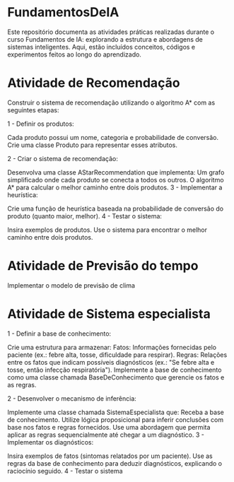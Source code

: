 # FundamentosDeIA

Este repositório documenta as atividades práticas realizadas durante o curso Fundamentos de IA: explorando a estrutura e abordagens de sistemas inteligentes. Aqui, estão incluídos conceitos, códigos e experimentos feitos ao longo do aprendizado.

# Atividade de Recomendação

Construir o sistema de recomendação utilizando o algoritmo A\* com as seguintes etapas:

1 - Definir os produtos:

Cada produto possui um nome, categoria e probabilidade de conversão.
Crie uma classe Produto para representar esses atributos.

2 - Criar o sistema de recomendação:

Desenvolva uma classe AStarRecommendation que implementa:
Um grafo simplificado onde cada produto se conecta a todos os outros.
O algoritmo A\* para calcular o melhor caminho entre dois produtos.
3 - Implementar a heurística:

Crie uma função de heurística baseada na probabilidade de conversão do produto (quanto maior, melhor).
4 - Testar o sistema:

Insira exemplos de produtos.
Use o sistema para encontrar o melhor caminho entre dois produtos.

# Atividade de Previsão do tempo

Implementar o modelo de previsão de clima

# Atividade de Sistema especialista

1 - Definir a base de conhecimento:

Crie uma estrutura para armazenar:
Fatos: Informações fornecidas pelo paciente (ex.: febre alta, tosse, dificuldade para respirar).
Regras: Relações entre os fatos que indicam possíveis diagnósticos (ex.: "Se febre alta e tosse, então infecção respiratória").
Implemente a base de conhecimento como uma classe chamada BaseDeConhecimento que gerencie os fatos e as regras.

2 - Desenvolver o mecanismo de inferência:

Implemente uma classe chamada SistemaEspecialista que:
Receba a base de conhecimento.
Utilize lógica proposicional para inferir conclusões com base nos fatos e regras fornecidos.
Use uma abordagem que permita aplicar as regras sequencialmente até chegar a um diagnóstico.
3 - Implementar os diagnósticos:

Insira exemplos de fatos (sintomas relatados por um paciente).
Use as regras da base de conhecimento para deduzir diagnósticos, explicando o raciocínio seguido.
4 - Testar o sistema
